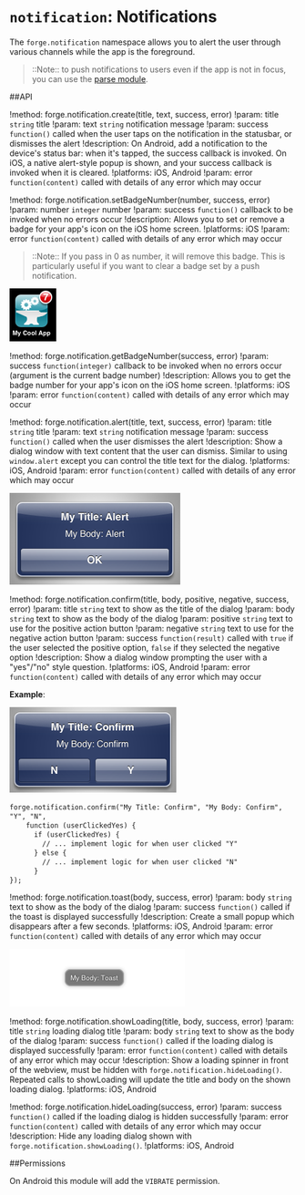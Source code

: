 ``notification``: Notifications
===============================

The ``forge.notification`` namespace allows you to alert the user through various channels while the app is the foreground.

> ::Note:: to push notifications to users even if the app is not in focus, you can use the [parse module](/modules/parse/current/docs/index.html).

##API

!method: forge.notification.create(title, text, success, error)
!param: title `string` title
!param: text `string` notification message
!param: success `function()` called when the user taps on the notification in the statusbar, or dismisses the alert
!description: On Android, add a notification to the device's status bar: when it's tapped, the success callback is invoked. On iOS, a native alert-style popup is shown, and your success callback is invoked when it is cleared.
!platforms: iOS, Android
!param: error `function(content)` called with details of any error which may occur

!method: forge.notification.setBadgeNumber(number, success, error)
!param: number `integer` number
!param: success `function()` callback to be invoked when no errors occur
!description: Allows you to set or remove a badge for your app's icon on the iOS home screen.
!platforms: iOS
!param: error `function(content)` called with details of any error which may occur

> ::Note:: If you pass in 0 as number, it will remove this badge. This is
particularly useful if you want to clear a badge set by a push
notification.

![Badge number](badge_screenshot.png)

!method: forge.notification.getBadgeNumber(success, error)
!param: success `function(integer)` callback to be invoked when no errors occur (argument is the current badge number)
!description: Allows you to get the badge number for your app's icon on the iOS home screen.
!platforms: iOS
!param: error `function(content)` called with details of any error which may occur

!method: forge.notification.alert(title, text, success, error)
!param: title `string` title
!param: text `string` notification message
!param: success `function()` called when the user dismisses the alert
!description: Show a dialog window with text content that the user can dismiss. Similar to using ``window.alert`` except you can control the title text for the dialog.
!platforms: iOS, Android
!param: error `function(content)` called with details of any error which may occur

![Native alert dialog](notification_alert_screenshot.png)

!method: forge.notification.confirm(title, body, positive, negative, success, error)
!param: title `string` text to show as the title of the dialog
!param: body `string` text to show as the body of the dialog
!param: positive `string` text to use for the positive action button
!param: negative `string` text to use for the negative action button
!param: success `function(result)` called with ``true`` if the user selected the positive option, ``false`` if they selected the negative option
!description: Show a dialog window prompting the user with a "yes"/"no" style question.
!platforms: iOS, Android
!param: error `function(content)` called with details of any error which may occur

**Example**:

![Native confirm dialog](notification_confirm_screenshot.png)

    forge.notification.confirm("My Title: Confirm", "My Body: Confirm", "Y", "N", 
		function (userClickedYes) {
	      if (userClickedYes) {
	        // ... implement logic for when user clicked "Y"
	      } else {
	        // ... implement logic for when user clicked "N"
	      }
    });


!method: forge.notification.toast(body, success, error)
!param: body `string` text to show as the body of the dialog
!param: success `function()` called if the toast is displayed successfully
!description: Create a small popup which disappears after a few seconds.
!platforms: iOS, Android
!param: error `function(content)` called with details of any error which may occur

![Native toast](notification_toast_screenshot.png)

!method: forge.notification.showLoading(title, body, success, error)
!param: title `string` loading dialog title
!param: body `string` text to show as the body of the dialog
!param: success `function()` called if the loading dialog is displayed successfully
!param: error `function(content)` called with details of any error which may occur
!description: Show a loading spinner in front of the webview, must be hidden with `forge.notification.hideLoading()`. Repeated calls to showLoading will update the title and body on the shown loading dialog.
!platforms: iOS, Android

!method: forge.notification.hideLoading(success, error)
!param: success `function()` called if the loading dialog is hidden successfully
!param: error `function(content)` called with details of any error which may occur
!description: Hide any loading dialog shown with `forge.notification.showLoading()`.
!platforms: iOS, Android

##Permissions

On Android this module will add the ``VIBRATE`` permission.

